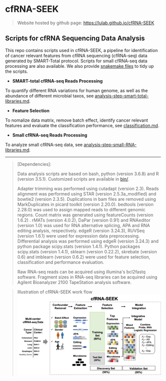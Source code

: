 # cfRNA-SEEK

> Website hosted by github page: https://lulab.github.io/cfRNA-SEEK

## Scripts for cfRNA Sequencing Data Analysis

This repo contains scripts used in cfRNA-SEEK, a pipeline for identification of cancer relevant features from cfRNA sequencing (cfRNA-seq) data generated by SMART-Total protocol.  Scripts for small cfRNA-seq data processing are also available.
We also provide [snakemake files](https://github.com/lulab/cfRNA-SEEK/blob/master/snakefiles/) to tidy up the scripts.

- **SMART-total cfRNA-seq Reads Processing**

To quantify different RNA variations for human genome, as well as the abundance of different microbial taxos, see [analysis-step-smart-total-libraries.md](analysis-step-smart-total-libraries.md).

- **Feature Selection**

To nomalize data matrix, remove batch effect, identify cancer relevant features and evaluate the classification performance, see [classification.md](classification.md).

- **Small cfRNA-seq Reads Processing**

To analyze small cfRNA-seq data, see [analysis-step-small-RNA-libraries.md](analysis-step-small-RNA-libraries.md).

---

> [Dependencies]:
>
> Data analysis scripts are based on bash, python (version 3.6.8) and R (version 3.5.1). 
> Customized scripts are available in [bin/](https://github.com/lulab/cfRNA-SEEK/blob/master/bin).
>
> Adapter trimming was performed using cutadapt (version 2.3). Reads alignment was performed using STAR (version 2.5.3a_modified) and bowtie2 (version 2.3.5). Duplications in bam files are removed using MarkDuplicates in picard toolkit (version 2.20.0). bedtools (version 2.28.0) was used to assign mapped reads to different genomic regions. Count matrix was generated using featureCounts (version 1.6.2) . rMATs (version 4.0.2),  DaPar (version 0.91) and RNAeditor (version 1.0) was used for RNA alternative splicing, APA and RNA editing analysis, respectively. edgeR (version 3.24.3), RUVSeq (version 1.6.1) were used for expression data preprocessing. Differential analysis was performed using edgeR (version 3.24.3) and python package scipy.stats (version 1.4.1). Python packages scipy.stats (version 1.4.1), sklearn (version 0.22.2), skrebate (version 0.6) and imblearn (version 0.6.2) were used for feature selection, classification and performance evaluation. 
>
> Raw RNA-seq reads can be acquired using illumina's bcl2fastq software. Fragment sizes in RNA-seq libraries can be acquired using Agilent Bioanalyzer 2100 TapeStation analysis software.



> Illustration of cfRNA-SEEK work flow
![cfRNA-SEEK Pipeline](cfRNA-SEEK.png)




